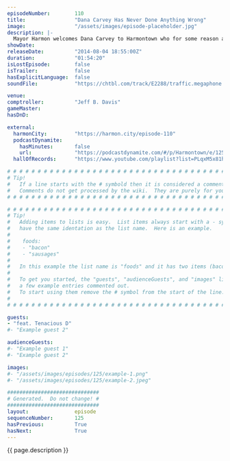 ```yaml
---
episodeNumber:        110
title:                "Dana Carvey Has Never Done Anything Wrong"
image:                "/assets/images/episode-placeholder.jpg"
description: |-
  Mayor Harmon welcomes Dana Carvey to Harmontown who for some reason apologizes for Wayne's World two and out of nowhere, Tenacious D of www.festivalsupreme.com appear out of thin air! In D&D, someone dies.
showDate:             
releaseDate:          "2014-08-04 18:55:00Z"
duration:             "01:54:20"
isLostEpisode:        false
isTrailer:            false
hasExplicitLanguage:  false
soundFile:            "https://chtbl.com/track/E2288/traffic.megaphone.fm/STA2785277550.mp3?updated=1556750451"

venue:                
comptroller:          "Jeff B. Davis"
gameMaster:           
hasDnD:               

external:
  harmonCity:         "https://harmon.city/episode-110"
  podcastDynamite:
    hasMinutes:       false
    url:              "https://podcastdynamite.com/#/p/Harmontown/e/125/110"
  hallOfRecords:      "https://www.youtube.com/playlist?list=PLqxM5x81hNOYOI9XmA8B9dqanOq-_StyS"

# # # # # # # # # # # # # # # # # # # # # # # # # # # # # # # # # # # # # # # # # # # # #
# Tip!
#   If a line starts with the # symbold then it is considered a comment.
#   Comments do not get processed by the wiki.  They are purely for your information.
# # # # # # # # # # # # # # # # # # # # # # # # # # # # # # # # # # # # # # # # # # # # #

# # # # # # # # # # # # # # # # # # # # # # # # # # # # # # # # # # # # # # # # # # # # #
# Tip!
#   Adding items to lists is easy.  List items always start with a - symbol and have
#   have the same identation as the list name.  Here is an example.
#
#    foods:
#    - "bacon"
#    - "sausages"
#
#   In this example the list name is "foods" and it has two items (bacon, and sausages).
#
#   To get you started, the "guests", "audienceGuests", and "images" lists below have
#   a few example entries commented out.
#   To start using them remove the # symbol from the start of the line.
#
# # # # # # # # # # # # # # # # # # # # # # # # # # # # # # # # # # # # # # # # # # # # #

guests:
- "feat. Tenacious D"
#- "Example guest 2"

audienceGuests:
#- "Example guest 1"
#- "Example guest 2"

images:
#- "/assets/images/episodes/125/example-1.png"
#- "/assets/images/episodes/125/example-2.jpeg"

##############################
# Generated.  Do not change! #
##############################
layout:               episode
sequenceNumber:       125
hasPrevious:          True
hasNext:              True
---
```


<!-- The episode description will be rendered here -->
{{ page.description }}

<!-- Add your content BELOW here -->
<!-- vvvvvvvvvvvvvvvvvvvvvvvvvvv -->




<!-- ^^^^^^^^^^^^^^^^^^^^^^^^^^^ -->
<!-- Add your content ABOVE here -->

<!-- The episode gallery will be rendered here -->